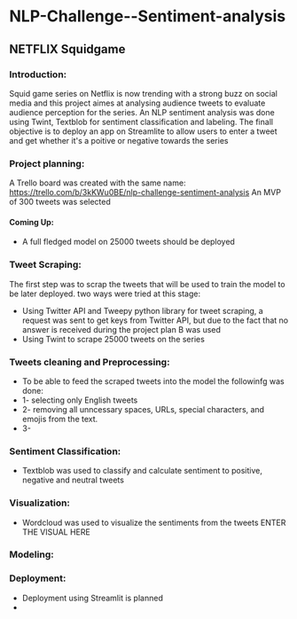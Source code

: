 # NLP-Challenge--Sentiment-analysis
## NETFLIX Squidgame 

### Introduction: 

Squid game series on Netflix is now trending with a strong buzz on social media and this project aimes at analysing audience tweets to evaluate audience perception for the series.
An NLP sentiment analysis was done using Twint, Textblob for sentiment classification and labeling. The finall objective is to deploy an app on Streamlite to allow users to enter a tweet and get whether it's a poitive or negative towards the series

### Project planning: 

A Trello board was created with the same name: https://trello.com/b/3kKWu0BE/nlp-challenge-sentiment-analysis
An MVP of 300 tweets was selected 

#### Coming Up: 
- A full fledged model on 25000 tweets should be deployed 

### Tweet Scraping: 
The first step was to scrap the tweets that will be used to train the model to be later deployed. two ways were tried at this stage: 
  - Using Twitter API and Tweepy python library for tweet scraping, a request was sent to get keys from Twitter API, but due to the fact that no answer is received during the project plan B was used 
  - Using Twint to scrape 25000 tweets on the series 
 
 ### Tweets cleaning and Preprocessing: 
 - To be able to feed the scraped tweets into the model the followinfg was done: 
 -  1- selecting only English tweets 
 -  2- removing all unncessary spaces, URLs, special characters, and emojis from the text.  
 -  3-
 ### Sentiment Classification:
  - Textblob was used to classify and calculate sentiment to positive, negative and neutral tweets
 
 ### Visualization: 
  - Wordcloud was used to visualize the sentiments from the tweets 
ENTER THE VISUAL HERE 

### Modeling: 


### Deployment: 
- Deployment using Streamlit is planned
- 


